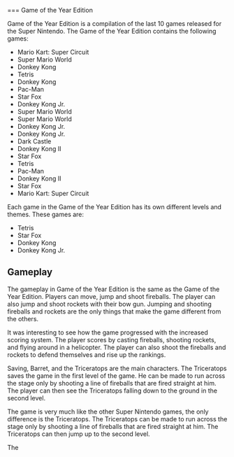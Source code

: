 
===
Game of the Year Edition

Game of the Year Edition is a compilation of the last 10 games released for the Super Nintendo. The Game of the Year Edition contains the following games:

*   Mario Kart: Super Circuit
*   Super Mario World
*   Donkey Kong
*   Tetris
*   Donkey Kong
*   Pac-Man
*   Star Fox
*   Donkey Kong Jr.
*   Super Mario World
*   Super Mario World
*   Donkey Kong Jr.
*   Donkey Kong Jr.
*   Dark Castle
*   Donkey Kong II
*   Star Fox
*   Tetris
*   Pac-Man
*   Donkey Kong II
*   Star Fox
*    Mario Kart: Super Circuit

Each game in the Game of the Year Edition has its own different levels and themes. These games are:

*   Tetris
*   Star Fox
*   Donkey Kong
*   Donkey Kong Jr.

## Gameplay

The gameplay in Game of the Year Edition is the same as the Game of the Year Edition. Players can move, jump and shoot fireballs. The player can also jump and shoot rockets with their bow gun. Jumping and shooting fireballs and rockets are the only things that make the game different from the others.

It was interesting to see how the game progressed with the increased scoring system. The player scores by casting fireballs, shooting rockets, and flying around in a helicopter. The player can also shoot the fireballs and rockets to defend themselves and rise up the rankings.

Saving, Barret, and the Triceratops are the main characters. The Triceratops saves the game in the first level of the game. He can be made to run across the stage only by shooting a line of fireballs that are fired straight at him. The player can then see the Triceratops falling down to the ground in the second level.

The game is very much like the other Super Nintendo games, the only difference is the Triceratops. The Triceratops can be made to run across the stage only by shooting a line of fireballs that are fired straight at him. The Triceratops can then jump up to the second level.

The
